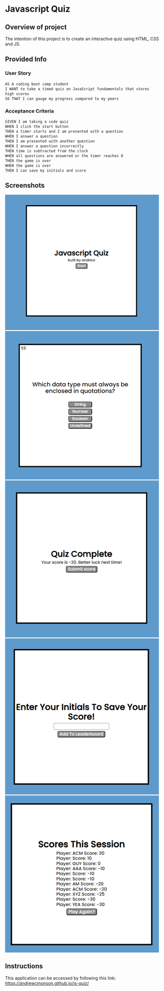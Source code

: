 # Javascript Quiz

## Overview of project
The intention of this project is to create an interactive quiz using HTML, CSS and JS.

## Provided Info
### User Story
```
AS A coding boot camp student
I WANT to take a timed quiz on JavaScript fundamentals that stores high scores
SO THAT I can gauge my progress compared to my peers
```
### Acceptance Criteria
```
GIVEN I am taking a code quiz
WHEN I click the start button
THEN a timer starts and I am presented with a question
WHEN I answer a question
THEN I am presented with another question
WHEN I answer a question incorrectly
THEN time is subtracted from the clock
WHEN all questions are answered or the timer reaches 0
THEN the game is over
WHEN the game is over
THEN I can save my initials and score
```

## Screenshots
![Starting Screenshot](assets/resources/JS-Quiz-SS-1.png)
![Question Example Screenshot](assets/resources/JS-Quiz-SS-2.png)
![Quiz Complete Screenshot](assets/resources/JS-Quiz-SS-3.png)
![Save Your Score Screenshot](assets/resources/JS-Quiz-SS-4.png)
![Leaderboard Screenshot](assets/resources/JS-Quiz-SS-5.png)
## Instructions
This application can be accessed by following this link: https://andrewcmonson.github.io/js-quiz/
